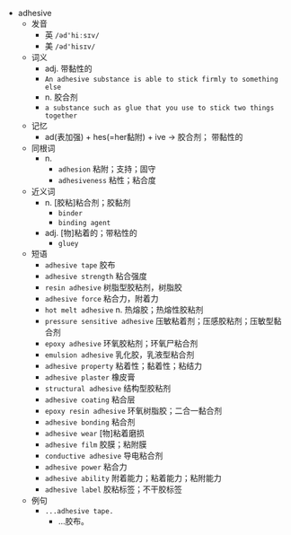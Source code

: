 - adhesive
  - 发音
    - 英 `/əd'hiːsɪv/`
    - 美 `/əd'hisɪv/`
  - 词义
    - adj. 带黏性的
    - `An adhesive substance is able to stick firmly to something else`
    - n. 胶合剂
    - `a substance such as glue that you use to stick two things together`
  - 记忆
    - ad(表加强) + hes(=her黏附) + ive → 胶合剂； 带黏性的
  - 同根词
    - n.
      - `adhesion` 粘附；支持；固守
      - `adhesiveness` 粘性；粘合度
  - 近义词
    - n. [胶粘]粘合剂；胶黏剂
      - `binder`
      - `binding agent`
    - adj. [物]粘着的；带粘性的
      - `gluey`
  - 短语
    - `adhesive tape` 胶布 
    - `adhesive strength` 粘合强度 
    - `resin adhesive` 树脂型胶粘剂，树脂胶 
    - `adhesive force` 粘合力，附着力 
    - `hot melt adhesive` n. 热熔胶；热熔性胶粘剂 
    - `pressure sensitive adhesive` 压敏粘着剂；压感胶粘剂；压敏型黏合剂 
    - `epoxy adhesive` 环氧胶粘剂；环氧尸粘合剂 
    - `emulsion adhesive` 乳化胶，乳液型粘合剂 
    - `adhesive property` 粘着性；黏着性；粘结力 
    - `adhesive plaster` 橡皮膏 
    - `structural adhesive` 结构型胶粘剂 
    - `adhesive coating` 粘合层 
    - `epoxy resin adhesive` 环氧树脂胶；二合一黏合剂 
    - `adhesive bonding` 粘合剂 
    - `adhesive wear` [物]粘着磨损 
    - `adhesive film` 胶膜；粘附膜 
    - `conductive adhesive` 导电粘合剂 
    - `adhesive power` 粘合力 
    - `adhesive ability` 附着能力；粘着能力；粘附能力 
    - `adhesive label` 胶粘标签；不干胶标签 
  - 例句
    - `...adhesive tape.`
      - …胶布。

